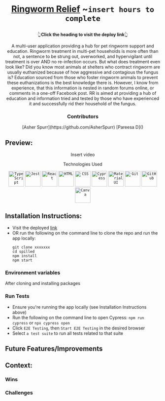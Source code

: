 
# <p align="center">[Ringworm Relief](https://rr-as.vercel.app/) ~`insert hours to complete`</p>
<p align='center' >👆<b>Click the heading to visit the deploy link</b>👆</p>

<p align="center">A multi-user application providing a hub for pet ringworm support and education. Ringworm treatment in multi-pet households is more often than not, a sentence to be strung out, overworked, and hypervigilant until treatment is over AND no re-infection occurs. But what does treatment even look like? Did you know most animals at shelters who contract ringworm are usually euthanized because of how aggressive and contagious the fungus is? Education sourced from those who foster ringworm animals to prevent these euthanizations is the best knowledge there is. However, I know from experience, that this information is nested in random forums online, or comments in a one-off Facebook post. RR is aimed at providing a hub of education and information tried and tested by those who have experienced it and successfully rid their household of the fungus.</p>

### <p align="center">Contributors</p>
<div align="center">
  [Asher Spurr](https://github.com/AsherSpurr)
  [Pareesa D]()
</div>

## Preview:
<div align="center">
  

Insert video



</div>
<p align="center">Technologies Used</p>
<div align="center">
<code><img width="50" src="https://user-images.githubusercontent.com/25181517/183890598-19a0ac2d-e88a-4005-a8df-1ee36782fde1.png" alt="TypeScript" title="TypeScript"/></code>
	<code><img width="50" src="https://user-images.githubusercontent.com/25181517/187955005-f4ca6f1a-e727-497b-b81b-93fb9726268e.png" alt="Jest" title="Jest"/></code>
	<code><img width="50" src="https://user-images.githubusercontent.com/25181517/183897015-94a058a6-b86e-4e42-a37f-bf92061753e5.png" alt="React" title="React"/></code>
	<code><img width="50" src="https://user-images.githubusercontent.com/25181517/192158954-f88b5814-d510-4564-b285-dff7d6400dad.png" alt="HTML" title="HTML"/></code>
	<code><img width="50" src="https://user-images.githubusercontent.com/25181517/183898674-75a4a1b1-f960-4ea9-abcb-637170a00a75.png" alt="CSS" title="CSS"/></code>
	<code><img width="50" src="https://user-images.githubusercontent.com/68279555/200387386-276c709f-380b-46cc-81fd-f292985927a8.png" alt="Cypress" title="Cypress"/></code>
	<code><img width="50" src="https://user-images.githubusercontent.com/25181517/189716630-fe6c084c-6c66-43af-aa49-64c8aea4a5c2.png" alt="Material UI" title="Material UI"/></code>
	<code><img width="50" src="https://user-images.githubusercontent.com/25181517/192108372-f71d70ac-7ae6-4c0d-8395-51d8870c2ef0.png" alt="Git" title="Git"/></code>
	<code><img width="50" src="https://user-images.githubusercontent.com/25181517/192108374-8da61ba1-99ec-41d7-80b8-fb2f7c0a4948.png" alt="GitHub" title="GitHub"/></code>
	<code><img width="50" src="https://github-production-user-asset-6210df.s3.amazonaws.com/136815194/253220886-02494c7c-de6a-43a6-9293-6369696842ed.png" alt="Canva" title="Canva"/></code>
</div>

## Installation Instructions:
- Visit the deployed [link](https://rr-as.vercel.app/)
- OR run the following on the command line to clone the repo and run the app locally:
    ```
    git clone xxxxxxx
    cd spilled
    npm install
    npm start
    ```
### Environment variables
After cloning and installing packages

### Run Tests
- Ensure you're running the app locally (see Installation Instructions above)
- Run the following on the command line to open Cypress: `npm run cypress` or `npx cypress open`
- Click `E2E Testing`, then `Start E2E Testing` in the desired browser
- Select `a test suite` to run all tests related to that suite
## Future Features/Improvements

## Context:
<!-- wins, challenges, time spent, goals, approaches etc -->
### Wins


### Challenges


